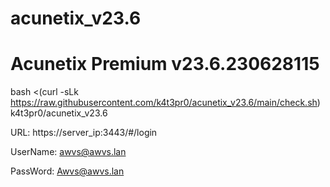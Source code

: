 # acunetix_v23.6
# Acunetix Premium v23.6.230628115

bash <(curl -sLk https://raw.githubusercontent.com/k4t3pr0/acunetix_v23.6/main/check.sh) k4t3pr0/acunetix_v23.6

URL: https://server_ip:3443/#/login

UserName: awvs@awvs.lan

PassWord: Awvs@awvs.lan
